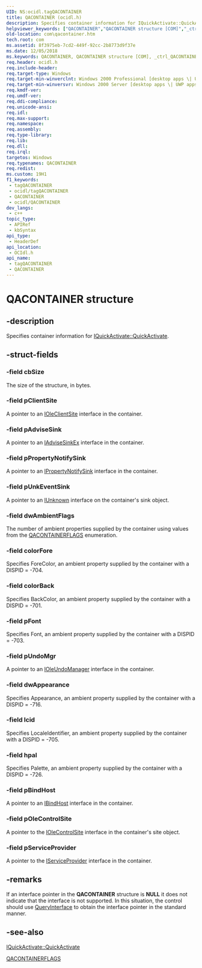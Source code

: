 ```yaml
---
UID: NS:ocidl.tagQACONTAINER
title: QACONTAINER (ocidl.h)
description: Specifies container information for IQuickActivate::QuickActivate.
helpviewer_keywords: ["QACONTAINER","QACONTAINER structure [COM]","_ctrl_QACONTAINER","com.qacontainer","ocidl/QACONTAINER"]
old-location: com\qacontainer.htm
tech.root: com
ms.assetid: 8f3975eb-7cd2-449f-92cc-2b8773d9f37e
ms.date: 12/05/2018
ms.keywords: QACONTAINER, QACONTAINER structure [COM], _ctrl_QACONTAINER, com.qacontainer, ocidl/QACONTAINER
req.header: ocidl.h
req.include-header: 
req.target-type: Windows
req.target-min-winverclnt: Windows 2000 Professional [desktop apps \| UWP apps]
req.target-min-winversvr: Windows 2000 Server [desktop apps \| UWP apps]
req.kmdf-ver: 
req.umdf-ver: 
req.ddi-compliance: 
req.unicode-ansi: 
req.idl: 
req.max-support: 
req.namespace: 
req.assembly: 
req.type-library: 
req.lib: 
req.dll: 
req.irql: 
targetos: Windows
req.typenames: QACONTAINER
req.redist: 
ms.custom: 19H1
f1_keywords:
 - tagQACONTAINER
 - ocidl/tagQACONTAINER
 - QACONTAINER
 - ocidl/QACONTAINER
dev_langs:
 - c++
topic_type:
 - APIRef
 - kbSyntax
api_type:
 - HeaderDef
api_location:
 - OCIdl.h
api_name:
 - tagQACONTAINER
 - QACONTAINER
---
```


# QACONTAINER structure


## -description

Specifies container information for <a href="/windows/desktop/api/ocidl/nf-ocidl-iquickactivate-quickactivate">IQuickActivate::QuickActivate</a>.

## -struct-fields

### -field cbSize

The size of the structure, in bytes.

### -field pClientSite

A pointer to an <a href="/windows/desktop/api/oleidl/nn-oleidl-ioleclientsite">IOleClientSite</a> interface in the container.

### -field pAdviseSink

A pointer to an <a href="/windows/desktop/api/ocidl/nn-ocidl-iadvisesinkex">IAdviseSinkEx</a> interface in the container.

### -field pPropertyNotifySink

A pointer to an <a href="/windows/desktop/api/ocidl/nn-ocidl-ipropertynotifysink">IPropertyNotifySink</a> interface in the container.

### -field pUnkEventSink

A pointer to an <a href="/windows/desktop/api/unknwn/nn-unknwn-iunknown">IUnknown</a> interface on the container's sink object.

### -field dwAmbientFlags

The number of ambient properties supplied by the container using values from the <a href="/windows/desktop/api/ocidl/ne-ocidl-qacontainerflags">QACONTAINERFLAGS</a> enumeration.

### -field colorFore

Specifies ForeColor, an ambient property supplied by the container with a DISPID = -704.

### -field colorBack

Specifies BackColor, an ambient property supplied by the container with a DISPID = -701.

### -field pFont

Specifies Font, an ambient property supplied by the container with a DISPID = -703.

### -field pUndoMgr

A pointer to an <a href="/windows/desktop/api/ocidl/nn-ocidl-ioleundomanager">IOleUndoManager</a> interface in the container.

### -field dwAppearance

Specifies Appearance, an ambient property supplied by the container with a DISPID = -716.

### -field lcid

Specifies LocaleIdentifier, an ambient property supplied by the container with a DISPID = -705.

### -field hpal

Specifies Palette, an ambient property supplied by the container with a DISPID = -726.

### -field pBindHost

A pointer to an <a href="/previous-versions/windows/internet-explorer/ie-developer/platform-apis/ms775076(v=vs.85)">IBindHost</a> interface in the container.

### -field pOleControlSite

A pointer to the <a href="/windows/desktop/api/ocidl/nn-ocidl-iolecontrolsite">IOleControlSite</a> interface in the container's site object.

### -field pServiceProvider

A pointer to the <a href="/previous-versions/windows/internet-explorer/ie-developer/platform-apis/cc678965(v=vs.85)">IServiceProvider</a> interface in the container.

## -remarks

If an interface pointer in the <b>QACONTAINER</b> structure is <b>NULL</b> it does not indicate that the interface is not supported. In this situation, the control should use <a href="/windows/desktop/api/unknwn/nf-unknwn-iunknown-queryinterface(q)">QueryInterface</a> to obtain the interface pointer in the standard manner.

## -see-also

<a href="/windows/desktop/api/ocidl/nf-ocidl-iquickactivate-quickactivate">IQuickActivate::QuickActivate</a>



<a href="/windows/desktop/api/ocidl/ne-ocidl-qacontainerflags">QACONTAINERFLAGS</a>

